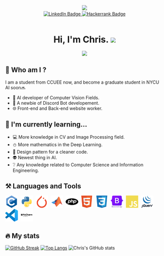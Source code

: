 <!--
**chris5zk/chris5zk** is a ✨ _special_ ✨ repository because its `README.md` (this file) appears on your GitHub profile.

Here are some ideas to get you started:

- 🔭 I’m currently working on ...
- 🌱 I’m currently learning ...
- 👯 I’m looking to collaborate on ...
- 🤔 I’m looking for help with ...
- 💬 Ask me about ...
- 📫 How to reach me: ...
- 😄 Pronouns: ...
- ⚡ Fun fact: ...
-->

<div id="header" align="center">
  <img src="https://media.giphy.com/media/kJV3yFjaVYtlP0CMOR/giphy.gif" width="100"/>
  <div id="badges">
    <a href="https://www.linkedin.com/in/%E8%87%B4%E5%BB%A3-%E5%90%B3-476056212/">
      <img src="https://img.shields.io/badge/LinkedIn-blue?style=for-the-badge&logo=linkedin&logoColor=white" alt="LinkedIn Badge"/>
    </a>
    <a href="https://www.hackerrank.com/wzk789wzk">
      <img src="https://img.shields.io/badge/Hackerrank-green?style=for-the-badge&logo=hackerrank&logoColor=white" alt="Hackerrank Badge"/>
    </a>
  </div>
  <img src="https://komarev.com/ghpvc/?username=chris5zk&style=flat-square&color=blue" alt=""/>
  <h1>
    Hi, I'm Chris.
    <img src="https://media.giphy.com/media/hvRJCLFzcasrR4ia7z/giphy.gif" width="30px"/>
  </h1>
  <img src="https://user-images.githubusercontent.com/75744598/227836469-10454837-520a-4973-9f8a-9ed748f47572.gif">
</div>

🐾 Who am I ?
---
I am a student from CCUEE now, and become a graduate student in NYCU AI soon🔜
- 🔎 AI developer of Computer Vision Fields.
- 🙉 A newbie of Discord Bot developement.
- 🌐 Front-end and Back-end website worker.

🌱 I'm currently learning...
---
- 💻 More knowledge in CV and Image Processing field.
- ⛄ More mathematics in the Deep Learning.
- 🌊 Design pattern for a cleaner code.
- 👽 Newest thing in AI.
- ❔ Any knowledge related to Computer Science and Information Engineering.

⚒️ Languages and Tools
---
<img src="https://github.com/devicons/devicon/blob/master/icons/c/c-original.svg" title="C" alt="C" width="40" height="40"/>&nbsp;
<img src="https://github.com/devicons/devicon/blob/master/icons/python/python-original.svg" title="Python" alt="Python" width="40" height="40"/>&nbsp;
<img src="https://github.com/devicons/devicon/blob/master/icons/pytorch/pytorch-original.svg" title="Pytorch" alt="Pytorch" width="40" height="40"/>&nbsp;
<img src="https://github.com/devicons/devicon/blob/master/icons/matlab/matlab-original.svg" title="Matlab" alt="Matlab" width="40" height="40"/>&nbsp;
<img src="https://github.com/devicons/devicon/blob/master/icons/php/php-plain.svg" title="PHP" alt="PHP" width="40" height="40"/>&nbsp;
<img src="https://github.com/devicons/devicon/blob/master/icons/html5/html5-original.svg" title="HTML5" alt="HTML5" width="40" height="40"/>&nbsp;
<img src="https://github.com/devicons/devicon/blob/master/icons/css3/css3-original.svg" title="CSS3" alt="CSS3" width="40" height="40"/>&nbsp;
<img src="https://github.com/devicons/devicon/blob/master/icons/bootstrap/bootstrap-original-wordmark.svg" title="BS" alt="BS" width="40" height="40"/>&nbsp;
<img src="https://github.com/devicons/devicon/blob/master/icons/javascript/javascript-plain.svg" title="JS" alt="JS" width="40" height="40"/>&nbsp;
<img src="https://github.com/devicons/devicon/blob/master/icons/jquery/jquery-original-wordmark.svg" title="JQuery" alt="JQuery" width="40" height="40"/>&nbsp;
<img src="https://github.com/devicons/devicon/blob/master/icons/vscode/vscode-original.svg" title="VSc" alt="VSc" width="40" height="40"/>&nbsp;
<img src="https://github.com/devicons/devicon/blob/master/icons/pycharm/pycharm-plain-wordmark.svg" title="pycharm" alt="pycharm" width="40" height="40"/>&nbsp;

🔥 My stats
---
[![GitHub Streak](http://github-readme-streak-stats.herokuapp.com?user=chris5zk&theme=buefy&date_format=%5BY.%5Dn.j)](https://git.io/streak-stats)
[![Top Langs](https://github-readme-stats.vercel.app/api/top-langs/?username=chris5zk&layout=compact&theme=buefy)](https://github.com/anuraghazra/github-readme-stats)
![Chris's GitHub stats](https://github-readme-stats.vercel.app/api?username=chris5zk&show_icons=true&theme=buefy)
